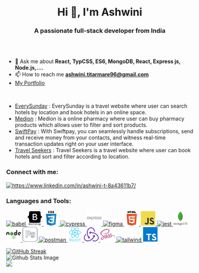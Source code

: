 <h1 align="center">Hi 👋, I'm Ashwini</h1>
<h3 align="center">A passionate full-stack developer from India</h3>
<!-- <div style={{display:"flex", justifyContent:"center", alignItems:"center", width:"65px"}}> 
 <img style={{width:"100%"}} src="https://firebasestorage.googleapis.com/v0/b/portfolio-67d8f.appspot.com/o/aboutImage.png?alt=media&token=e5014f14-fe17-4c62-a4af-9e7446f659fb" /> -->
</div>
<br/>
<br/>

- 💬 Ask me about **React, TypCSS, ES6, MongoDB, React, Express js, Node.js,....**
- 📫 How to reach me **ashwini.titarmare96@gmail.com**
- <a href="https://ashwini2704.github.io">My Portfolio</a>
<br/>

- <a href="https://github.com/ashwini2704/EverySunday">EverySunday</a> : EverySunday is a travel website where user can search hotels by location and book hotels in an online space.
- <a href="https://github.com/ashwini2704/exotic-minute-882">Medion</a> : Medion is a online pharmacy where user can buy pharmacy products which allows user to filter and sort products.
- <a href="https://github.com/ashwini2704/SwiftPay-Finance-App">SwiftPay</a> : With Swiftpay, you can seamlessly handle subscriptions, send and receive money from your contacts, and witness real-time transaction updates right on your user interface.
- <a href="https://github.com/ashwini2704/travel-seekers">Travel Seekers</a> : Travel Seekers is a travel website where user can book hotels and sort and filter according to location.
<h3 align="left">Connect with me:</h3>
<p align="left">
<a href="https://linkedin.com/in/https://www.linkedin.com/in/ashwini-t-8a43611b7/" target="blank"><img align="center" src="https://raw.githubusercontent.com/rahuldkjain/github-profile-readme-generator/master/src/images/icons/Social/linked-in-alt.svg" alt="https://www.linkedin.com/in/ashwini-t-8a43611b7/" height="30" width="40" /></a>
</p>

<h3 align="left">Languages and Tools:</h3>
<p align="left"> <a href="https://babeljs.io/" target="_blank" rel="noreferrer"> <img src="https://www.vectorlogo.zone/logos/babeljs/babeljs-icon.svg" alt="babel" width="40" height="40"/> </a> <a href="https://getbootstrap.com" target="_blank" rel="noreferrer"> <img src="https://raw.githubusercontent.com/devicons/devicon/master/icons/bootstrap/bootstrap-plain-wordmark.svg" alt="bootstrap" width="40" height="40"/> </a> <a href="https://www.w3schools.com/css/" target="_blank" rel="noreferrer"> <img src="https://raw.githubusercontent.com/devicons/devicon/master/icons/css3/css3-original-wordmark.svg" alt="css3" width="40" height="40"/> </a> <a href="https://www.cypress.io" target="_blank" rel="noreferrer"> <img src="https://raw.githubusercontent.com/simple-icons/simple-icons/6e46ec1fc23b60c8fd0d2f2ff46db82e16dbd75f/icons/cypress.svg" alt="cypress" width="40" height="40"/> </a> <a href="https://expressjs.com" target="_blank" rel="noreferrer"> <img src="https://raw.githubusercontent.com/devicons/devicon/master/icons/express/express-original-wordmark.svg" alt="express" width="40" height="40"/> </a> <a href="https://www.figma.com/" target="_blank" rel="noreferrer"> <img src="https://www.vectorlogo.zone/logos/figma/figma-icon.svg" alt="figma" width="40" height="40"/> </a> <a href="https://www.w3.org/html/" target="_blank" rel="noreferrer"> <img src="https://raw.githubusercontent.com/devicons/devicon/master/icons/html5/html5-original-wordmark.svg" alt="html5" width="40" height="40"/> </a> <a href="https://developer.mozilla.org/en-US/docs/Web/JavaScript" target="_blank" rel="noreferrer"> <img src="https://raw.githubusercontent.com/devicons/devicon/master/icons/javascript/javascript-original.svg" alt="javascript" width="40" height="40"/> </a> <a href="https://jestjs.io" target="_blank" rel="noreferrer"> <img src="https://www.vectorlogo.zone/logos/jestjsio/jestjsio-icon.svg" alt="jest" width="40" height="40"/> </a> <a href="https://www.mongodb.com/" target="_blank" rel="noreferrer"> <img src="https://raw.githubusercontent.com/devicons/devicon/master/icons/mongodb/mongodb-original-wordmark.svg" alt="mongodb" width="40" height="40"/> </a> <a href="https://nodejs.org" target="_blank" rel="noreferrer"> <img src="https://raw.githubusercontent.com/devicons/devicon/master/icons/nodejs/nodejs-original-wordmark.svg" alt="nodejs" width="40" height="40"/> </a> <a href="https://www.photoshop.com/en" target="_blank" rel="noreferrer"> <img src="https://raw.githubusercontent.com/devicons/devicon/master/icons/photoshop/photoshop-line.svg" alt="photoshop" width="40" height="40"/> </a> <a href="https://postman.com" target="_blank" rel="noreferrer"> <img src="https://www.vectorlogo.zone/logos/getpostman/getpostman-icon.svg" alt="postman" width="40" height="40"/> </a> <a href="https://reactjs.org/" target="_blank" rel="noreferrer"> <img src="https://raw.githubusercontent.com/devicons/devicon/master/icons/react/react-original-wordmark.svg" alt="react" width="40" height="40"/> </a> <a href="https://redux.js.org" target="_blank" rel="noreferrer"> <img src="https://raw.githubusercontent.com/devicons/devicon/master/icons/redux/redux-original.svg" alt="redux" width="40" height="40"/> </a> <a href="https://sass-lang.com" target="_blank" rel="noreferrer"> <img src="https://raw.githubusercontent.com/devicons/devicon/master/icons/sass/sass-original.svg" alt="sass" width="40" height="40"/> </a> <a href="https://tailwindcss.com/" target="_blank" rel="noreferrer"> <img src="https://www.vectorlogo.zone/logos/tailwindcss/tailwindcss-icon.svg" alt="tailwind" width="40" height="40"/> </a> <a href="https://www.typescriptlang.org/" target="_blank" rel="noreferrer"> <img src="https://raw.githubusercontent.com/devicons/devicon/master/icons/typescript/typescript-original.svg" alt="typescript" width="40" height="40"/> </a> </p>

<div className="github-outer">
            <div  className="github-inner">
            <a href="https://git.io/streak-stats"><img id="github-streak-stats"  src="https://github-readme-streak-stats.herokuapp.com?user=ashwini2704&theme=merko&border_radius=10" alt="GitHub Streak" /></a>            </div>
            <div className="github-main__outer__inner">
            <img id="github-stats-card" className="github-stats-card" src="https://github-readme-stats.vercel.app/api?username=ashwini2704&amp;theme=merko&amp;hide_border=false&amp;include_all_commits=true&amp;count_private=false&amp;border_radius=10" alt="Github Stats Image"/>
            </div>
            <div className="github-main__outer__inner">
            <img id="github-top-langs" className="github-top-langs" src="https://github-readme-stats.vercel.app/api/top-langs/?username=ashwini2704&amp;theme=merko&amp;hide_border=false&amp;include_all_commits=true&amp;count_private=true&amp;border_radius=10"/>
            </div>
        </div>
        <div className="github-main__calender" style={{marginTop: "5rem"}}>
            <GitHubCalendar className="react-activity-calendar" username="ashwini2704" />
        </div>
